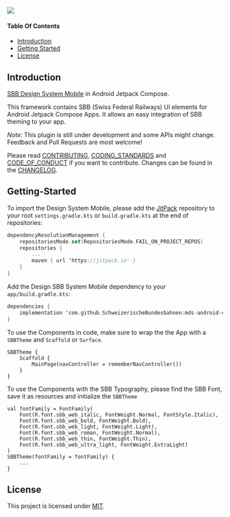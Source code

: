 [![](https://jitpack.io/v/SchweizerischeBundesbahnen/mds-android-compose.svg)](https://jitpack.io/#SchweizerischeBundesbahnen/mds-android-compose)

#### Table Of Contents

- [Introduction](#Introduction)
- [Getting Started](#Getting-Started)
- [License](#License)

<a id="Introduction"></a>

## Introduction

[SBB Design System Mobile][mds-mobile] in Android Jetpack Compose.

This framework contains SBB (Swiss Federal Railways) UI elements for Android Jetpack Compose Apps. It allows an easy integration of SBB theming to your app.

*Note:* This plugin is still under development and some APIs might change. Feedback and Pull Requests are most welcome!

Please read [CONTRIBUTING][contributing], [CODING_STANDARDS][coding_standards] and [CODE_OF_CONDUCT][code_of_conduct] if you want to contribute.
Changes can be found in the [CHANGELOG][changelog].

<a id="Getting-Started"></a>

## Getting-Started

To import the Design System Mobile, please add the [JitPack][jitpack] repository to your root `settings.gradle.kts` or `build.gradle.kts` at the end of repositories:

``` kotlin                     
dependencyResolutionManagement {
    repositoriesMode.set(RepositoriesMode.FAIL_ON_PROJECT_REPOS)
    repositories {
        ...
        maven { url 'https://jitpack.io' }
    }
}
```

Add the Design SBB System Mobile dependency to your `app/build.gradle.kts`:

``` kotlin                     
dependencies {
    implementation 'com.github.SchweizerischeBundesbahnen:mds-android-compose:{latest-release}'
}
```

To use the Components in code, make sure to wrap the the App with a `SBBTheme` and `Scaffold` or `Surface`.
```
SBBTheme {
    Scaffold {
        MainPage(navController = rememberNavController())
    }
}
```

To use the Components with the SBB Typography, please find the SBB Font, save it as resources and initialize the `SBBTheme`
```
val fontFamily = FontFamily(
    Font(R.font.sbb_web_italic, FontWeight.Normal, FontStyle.Italic),
    Font(R.font.sbb_web_bold, FontWeight.Bold),
    Font(R.font.sbb_web_light, FontWeight.Light),
    Font(R.font.sbb_web_roman, FontWeight.Normal),
    Font(R.font.sbb_web_thin, FontWeight.Thin),
    Font(R.font.sbb_web_ultra_light, FontWeight.ExtraLight)
)
SBBTheme(fontFamily = fontFamily) {
    ...
}
```

<a id="License"></a>


## License

This project is licensed under [MIT](LICENSE.md).

[mds-mobile]: https://digital.sbb.ch/en/design-system/mobile/overview/
[jitpack]: https://jitpack.io/
[contributing]: CONTRIBUTING.md
[coding_standards]: CODING_STANDARDS.md
[code_of_conduct]: CODE_OF_CONDUCT.md
[changelog]: CHANGELOG.md
